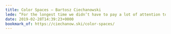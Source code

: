 ```yaml
---
title: Color Spaces – Bartosz Ciechanowski
lede: “For the longest time we didn’t have to pay a lot of attention to the way we talk about color. The modern display technologies capable of showing more vivid shades have, for better or for worse, changed the rules of the game. Once esoteric ideas like a gamut or a color space are becoming increasingly important.”
date: 2019-02-28T14:39:23+0000
bookmark_of: https://ciechanow.ski/color-spaces/
---
```

